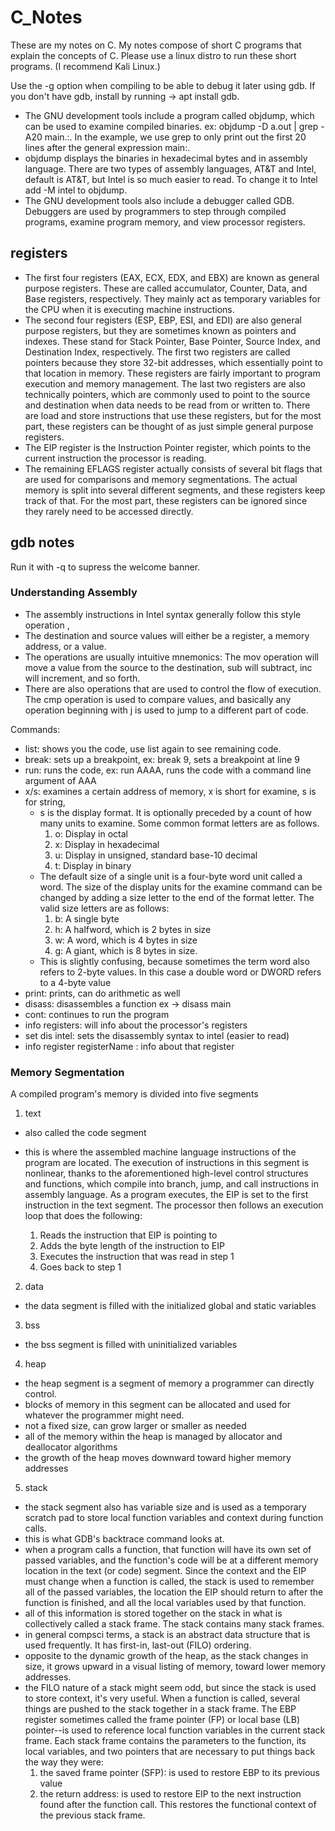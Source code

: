 # C_Notes

These are my notes on C. My notes compose of short C programs that explain
the concepts of C. Please use a linux distro to run these short programs. 
(I recommend Kali Linux.)

Use the -g option when compiling to be able to debug it later using gdb.
If you don't have gdb, install by running -> apt install gdb.

* The GNU development tools include a program called objdump, which can be used to
examine compiled binaries. ex: objdump -D a.out | grep -A20 main.:. In the example,
we use grep to only print out the first 20 lines after the general expression main:.
* objdump displays the binaries in hexadecimal bytes and in assembly language. There are
two types of assembly languages, AT&T and Intel, default is AT&T, but Intel is so much
easier to read. To change it to Intel add -M intel to objdump.
* The GNU development tools also include a debugger called GDB. Debuggers are used by
programmers to step through compiled programs, examine program memory, and view processor
registers.

## registers
* The first four registers (EAX, ECX, EDX, and EBX) are known as general purpose registers.
These are called accumulator, Counter, Data, and Base registers, respectively. They mainly
act as temporary variables for the CPU when it is executing machine instructions.
* The second four registers (ESP, EBP, ESI, and EDI) are also general purpose registers,
but they are sometimes known as pointers and indexes. These stand for Stack Pointer, Base Pointer, 
Source Index, and Destination Index, respectively. The first two registers are called pointers
because they store 32-bit addresses, which essentially point to that location in memory. These
registers are fairly important to program execution and memory management. The last two registers
are also technically pointers, which are commonly used to point to the source and destination when
data needs to be read from or written to. There are load and store instructions that use these
registers, but for the most part, these registers can be thought of as just simple general purpose
registers.
* The EIP register is the Instruction Pointer register, which points to the current instruction the
processor is reading.
* The remaining EFLAGS register actually consists of several bit flags that are used for comparisons
and memory segmentations. The actual memory is split into several different segments, and these
registers keep track of that. For the most part, these registers can be ignored since they rarely
need to be accessed directly.

## gdb notes
Run it with -q to supress the welcome banner.

### Understanding Assembly
* The assembly instructions in Intel syntax generally follow this style
	operation <destination>, <source>
* The destination and source values will either be a register, a memory address, or a value.
* The operations are usually intuitive mnemonics: The mov operation will move a value from the source
to the destination, sub will subtract, inc will increment, and so forth.
* There are also operations that are used to control the flow of execution. The cmp operation is used to
compare values, and basically any operation beginning with j is used to jump to a different part of code.




Commands:

* list: shows you the code, use list again to see remaining code.
* break: sets up a breakpoint, ex: break 9, sets a breakpoint at line 9
* run: runs the code, ex: run AAAA, runs the code with a command line argument of AAA
* x/s: examines a certain address of memory, x is short for examine, s is for string, 
	*  s is the display format. It is optionally preceded by a count of how many units to examine.
	   Some common format letters are as follows.
		1. o: Display in octal
		2. x: Display in hexadecimal
		3. u: Display in unsigned, standard base-10 decimal
		4. t: Display in binary
	* The default size of a single unit is a four-byte word unit called a word. The size of the display units
	  for the examine command can be changed by adding a size letter to the end of the format letter. The valid size
	  letters are as follows:
		1. b: A single byte
		2. h: A halfword, which is 2 bytes in size
		3. w: A word, which is 4 bytes in size
		4. g: A giant, which is 8 bytes in size.
	* This is slightly confusing, because sometimes the term word also refers to 2-byte values. In this case
	  a double word or DWORD refers to a 4-byte value
* print: prints, can do arithmetic as well
* disass: disassembles a function ex -> disass main
* cont: continues to run the program
* info registers: will info about the processor's registers
* set dis intel: sets the disassembly syntax to intel (easier to read)
* info register registerName : info about that register


### Memory Segmentation
A compiled program's memory is divided into five segments
1. text
 * also called the code segment
 * this is where the assembled machine language instructions of the program are
   located. The execution of instructions in this segment is nonlinear, thanks to    the aforementioned high-level control structures and functions, which compile
   into branch, jump, and call instructions in assembly language. As a program
   executes, the EIP is set to the first instruction in the text segment. The
   processor then follows an execution loop that does the following:
   
   1. Reads the instruction that EIP is pointing to
   2. Adds the byte length of the instruction to EIP
   3. Executes the instruction that was read in step 1
   4. Goes back to step 1
2. data
 * the data segment is filled with the initialized global and static variables
3. bss
 * the bss segment is filled with  uninitialized variables
4. heap
 * the heap segment is a segment of memory a programmer can directly control.
 * blocks of memory in this segment can be allocated and used for whatever the
   programmer might need.
 * not a fixed size, can grow larger or smaller as needed
 * all of the memory within the heap is managed by allocator and deallocator
   algorithms
 * the growth of the heap moves downward toward higher memory addresses
5. stack
 * the stack segment also has variable size and is used as a temporary scratch
   pad to store local function variables and context during function calls.
 * this is what GDB's backtrace command looks at.
 * when a program calls a function, that function will have its own set of
   passed variables, and the function's code will be at a different memory
   location in the text (or code) segment. Since the context and the EIP must
   change when a function is called, the stack is used to remember all of the
   passed variables, the location the EIP should return to after the function
   is finished, and all the local variables used by that function.
 * all of this information is stored together on the stack in what is
   collectively called a stack frame. The stack contains many stack frames.
 * in general compsci terms, a stack is an abstract data structure that is used
   frequently. It has first-in, last-out (FILO) ordering.
 * opposite to the dynamic growth of the heap, as the stack changes in size, it
   grows upward in a visual listing of memory, toward lower memory addresses.
 * the FILO nature of a stack might seem odd, but since the stack is used to
   store context, it's very useful. When a function is called, several things 
   are pushed to the stack together in a stack frame. The EBP register
   sometimes called the frame pointer (FP) or local base (LB) pointer--is used
   to reference local function variables in the current stack frame. Each stack
   frame contains the parameters to the function, its local variables, and two
   pointers that are necessary to put things back the way they were:
   1. the saved frame pointer (SFP): is used to restore EBP to its previous 
      value
   2. the return address: is used to restore EIP to the next instruction found
      after the function call. This restores the functional context of the
      previous stack frame.
